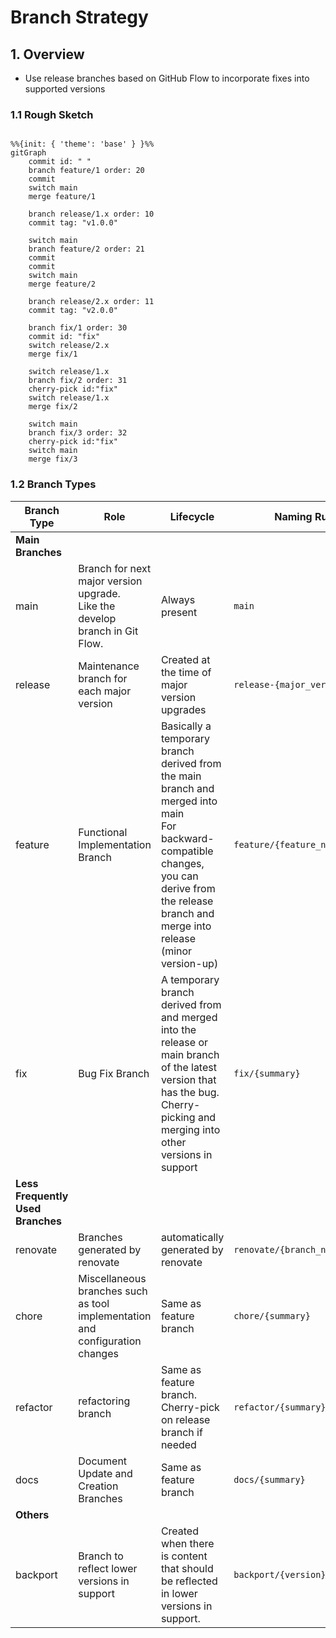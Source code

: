 # Branch Strategy

## 1. Overview

- Use release branches based on GitHub Flow to incorporate fixes into supported versions

### 1.1 Rough Sketch

```mermaid

%%{init: { 'theme': 'base' } }%%
gitGraph
    commit id: " "
    branch feature/1 order: 20
    commit
    switch main
    merge feature/1

    branch release/1.x order: 10
    commit tag: "v1.0.0"

    switch main
    branch feature/2 order: 21
    commit
    commit
    switch main
    merge feature/2

    branch release/2.x order: 11
    commit tag: "v2.0.0"

    branch fix/1 order: 30
    commit id: "fix"
    switch release/2.x
    merge fix/1

    switch release/1.x
    branch fix/2 order: 31
    cherry-pick id:"fix"
    switch release/1.x
    merge fix/2

    switch main
    branch fix/3 order: 32
    cherry-pick id:"fix"
    switch main
    merge fix/3

```

### 1.2 Branch Types

| Branch Type | Role | Lifecycle | Naming Rule |
| ----------- | ---- | --------- | ------------ |
| **Main Branches** | | | |
| main        | Branch for next major version upgrade. <br/> Like the develop branch in Git Flow. | Always present | `main` |
| release     | Maintenance branch for each major version | Created at the time of major version upgrades | `release-{major_version}.x.x` |
| feature     | Functional Implementation Branch | Basically a temporary branch derived from the main branch and merged into main <br /> For backward-compatible changes, you can derive from the release branch and merge into release (minor version-up) | `feature/{feature_name}` |
| fix         | Bug Fix Branch | A temporary branch derived from and merged into the release or main branch of the latest version that has the bug. <br /> Cherry-picking and merging into other versions in support | `fix/{summary}` |
| **Less Frequently Used Branches** | | | |
| renovate    | Branches generated by renovate | automatically generated by renovate | `renovate/{branch_name}` |
| chore         | Miscellaneous branches such as tool implementation and configuration changes | Same as feature branch | `chore/{summary}` |
| refactor         | refactoring branch | Same as feature branch. <br/> Cherry-pick on release branch if needed | `refactor/{summary}` |
| docs         | Document Update and Creation Branches | Same as feature branch | `docs/{summary}` |
| **Others** | | | |
| backport         | Branch to reflect lower versions in support | Created when there is content that should be reflected in lower versions in support. | `backport/{version}/{summary}` |
